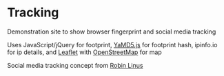 # Tracking
Demonstration site to show browser fingerprint and social media tracking

Uses JavaScript/jQuery for footprint, [YaMD5.js](https://github.com/gorhill/yamd5.js) for footprint hash, ipinfo.io for ip details, and [Leaflet](https://github.com/Leaflet/Leaflet) with [OpenStreetMap](https://www.openstreetmap.org) for map

Social media tracking concept from [Robin Linus](https://robinlinus.github.io/socialmedia-leak/)
